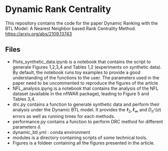 # Dynamic Rank Centrality
 This repository contains the code for the paper Dynamic Ranking with the BTL Model: A Nearest Neighbor based Rank Centrality Method. https://arxiv.org/abs/2109.13743
 
## Files

+ Plots_synthetic_data.ipynb is a notebook that contains the script to generate Figures 1,2,3,4 and Tables 1,2 (experiments on synthetic data). By default, the notebook runs toy examples to provide a good understanding of the functions to the user. The parameters used in the paper need to be uncommented to reproduce the figures of the article
+ NFL_analysis.ipyng is a notebook that contains the analysis of the NFL dataset (available in the nflWAR package), leading to Figure 5 and Tables 3,4.
+ drc.py contains a function to generate synthetic data and perform their analysis under the Dynamic BTL model. It provides the $\ell_2,\ell_\infty$ and $D_{\pi^*}(\sigma)$ errors as well as running times for each methods.
+ performance.py contains a function to perform DRC method for different parameters $\delta$.
+ dynamic_btl.yml : conda environment
+ modules is a directory containing scripts of some technical tools.
+ Figures is a foldeer containing all the figures presented in the article.



 


